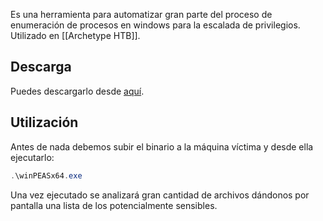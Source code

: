 Es una herramienta para automatizar gran parte del proceso de enumeración de procesos en windows para la escalada de privilegios. Utilizado en [[Archetype HTB]].

## Descarga

Puedes descargarlo desde [aquí](https://github.com/carlospolop/PEASS-ng/releases/download/refs%2Fpull%2F260%2Fmerge/winPEASx64.exe).


## Utilización

Antes de nada debemos subir el binario a la máquina víctima y desde ella ejecutarlo:

```powershell
.\winPEASx64.exe
```

Una vez ejecutado se analizará gran cantidad de archivos dándonos por pantalla una lista de los potencialmente sensibles.